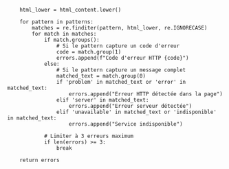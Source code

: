         html_lower = html_content.lower()
        
        for pattern in patterns:
            matches = re.finditer(pattern, html_lower, re.IGNORECASE)
            for match in matches:
                if match.groups():
                    # Si le pattern capture un code d'erreur
                    code = match.group(1)
                    errors.append(f"Code d'erreur HTTP {code}")
                else:
                    # Si le pattern capture un message complet
                    matched_text = match.group(0)
                    if 'problem' in matched_text or 'error' in matched_text:
                        errors.append("Erreur HTTP détectée dans la page")
                    elif 'server' in matched_text:
                        errors.append("Erreur serveur détectée")
                    elif 'unavailable' in matched_text or 'indisponible' in matched_text:
                        errors.append("Service indisponible")
                
                # Limiter à 3 erreurs maximum
                if len(errors) >= 3:
                    break
        
        return errors
